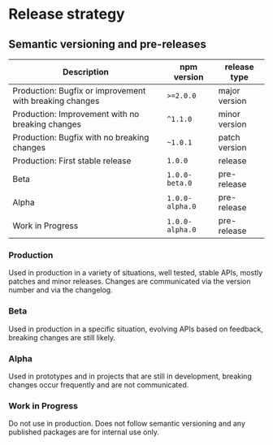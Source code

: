 <!--
@license EUPL-1.2
Copyright (c) 2021 Robbert Broersma
-->

# Release strategy

## Semantic versioning and pre-releases

| Description                                             | npm version     | release type  |
| ------------------------------------------------------- | --------------- | ------------- |
| Production: Bugfix or improvement with breaking changes | `>=2.0.0`       | major version |
| Production: Improvement with no breaking changes        | `^1.1.0`        | minor version |
| Production: Bugfix with no breaking changes             | `~1.0.1`        | patch version |
| Production: First stable release                        | `1.0.0`         | release       |
| Beta                                                    | `1.0.0-beta.0`  | pre-release   |
| Alpha                                                   | `1.0.0-alpha.0` | pre-release   |
| Work in Progress                                        | `1.0.0-alpha.0` | pre-release   |

### Production

Used in production in a variety of situations, well tested, stable APIs, mostly patches and minor releases. Changes are communicated via the version number and via the changelog.

### Beta

Used in production in a specific situation, evolving APIs based on feedback, breaking changes are still likely.

### Alpha

Used in prototypes and in projects that are still in development, breaking changes occur frequently and are not communicated.

### Work in Progress

Do not use in production. Does not follow semantic versioning and any published packages are for internal use only.
